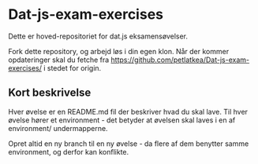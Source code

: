 # Dat-js-exam-exercises
Dette er hoved-repositoriet for dat.js eksamensøvelser.

Fork dette repository, og arbejd løs i din egen klon.
Når der kommer opdateringer skal du fetche fra https://github.com/petlatkea/Dat-js-exam-exercises/ i stedet for origin.

## Kort beskrivelse

Hver øvelse er en README.md fil der beskriver hvad du skal lave.
Til hver øvelse hører et environment - det betyder at øvelsen skal laves i en af environment/ undermapperne.

Opret altid en ny branch til en ny øvelse - da flere af dem benytter samme environment, og derfor kan konflikte.




